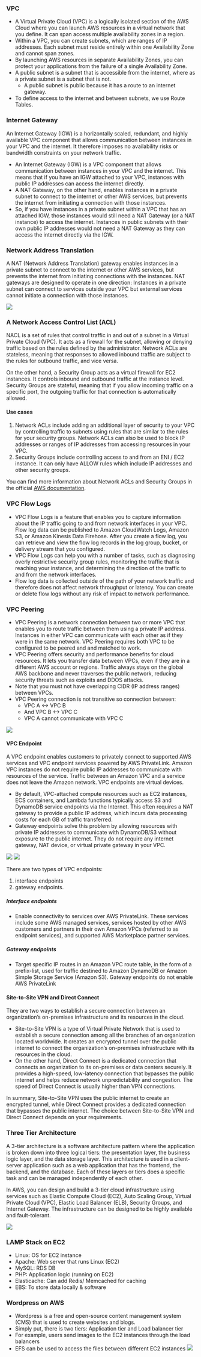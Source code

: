 ### VPC 
* A Virtual Private Cloud (VPC) is a logically isolated section of the AWS Cloud where you can launch AWS resources in a virtual network that you define. It can span access multiple availability zones in a region. 
* Within a VPC, you can create subnets, which are ranges of IP addresses. Each subnet must reside entirely within one Availability Zone and cannot span zones. 
* By launching AWS resources in separate Availability Zones, you can protect your applications from the failure of a single Availability Zone.
* A public subnet is a subnet that is accessible from the internet, where as a private subnet is a subnet that is not. 
    - A public subnet is public because it has a route to an internet gateway. 
* To define access to the internet and between subnets, we use Route Tables.

### Internet Gateway
An Internet Gateway (IGW) is a horizontally scaled, redundant, and highly available VPC component that allows communication between instances in your VPC and the internet. It therefore imposes no availability risks or bandwidth constraints on your network traffic. 

* An Internet Gateway (IGW) is a VPC component that allows communication between instances in your VPC and the internet. This means that if you have an IGW attached to your VPC, instances with public IP addresses can access the internet directly.
* A NAT Gateway, on the other hand, enables instances in a private subnet to connect to the internet or other AWS services, but prevents the internet from initiating a connection with those instances.
* So, if you have instances in a private subnet within a VPC that has an attached IGW, those instances would still need a NAT Gateway (or a NAT instance) to access the internet. Instances in public subnets with their own public IP addresses would not need a NAT Gateway as they can access the internet directly via the IGW.

### Network Address Translation
A NAT (Network Address Translation) gateway enables instances in a private subnet to connect to the internet or other AWS services, but prevents the internet from initiating connections with the instances. NAT gateways are designed to operate in one direction: Instances in a private subnet can connect to services outside your VPC but external services cannot initiate a connection with those instances.

![](https://i.imgur.com/qDM9vHc.png)

### A Network Access Control List (ACL) 
NACL is a set of rules that control traffic in and out of a subnet in a Virtual Private Cloud (VPC). It acts as a firewall for the subnet, allowing or denying traffic based on the rules defined by the administrator. Network ACLs are stateless, meaning that responses to allowed inbound traffic are subject to the rules for outbound traffic, and vice versa.

On the other hand, a Security Group acts as a virtual firewall for EC2 instances. It controls inbound and outbound traffic at the instance level. Security Groups are stateful, meaning that if you allow incoming traffic on a specific port, the outgoing traffic for that connection is automatically allowed.

#### Use cases
1. Network ACLs include adding an additional layer of security to your VPC by controlling traffic to subnets using rules that are similar to the rules for your security groups. Network ACLs can also be used to block IP addresses or ranges of IP addresses from accessing resources in your VPC.
2. Security Groups include controlling access to and from an ENI / EC2 instance. It can only have ALLOW rules which include IP addresses and other security groups.

You can find more information about Network ACLs and Security Groups in the official [AWS documentation](https://docs.aws.amazon.com/vpc/latest/userguide/vpc-network-acls.html).

### VPC Flow Logs
* VPC Flow Logs is a feature that enables you to capture information about the IP traffic going to and from network interfaces in your VPC. Flow log data can be published to Amazon CloudWatch Logs, Amazon S3, or Amazon Kinesis Data Firehose. After you create a flow log, you can retrieve and view the flow log records in the log group, bucket, or delivery stream that you configured.
* VPC Flow Logs can help you with a number of tasks, such as diagnosing overly restrictive security group rules, monitoring the traffic that is reaching your instance, and determining the direction of the traffic to and from the network interfaces. 
* Flow log data is collected outside of the path of your network traffic and therefore does not affect network throughput or latency. You can create or delete flow logs without any risk of impact to network performance.

### VPC Peering
* VPC Peering is a network connection between two or more VPC that enables you to route traffic between them using a private IP address. Instances in either VPC can communicate with each other as if they were in the same network. VPC Peering requires both VPC to be configured to be peered and and matched to work. 
* VPC Peering offers security and performance benefits for cloud resources. It lets you transfer data between VPCs, even if they are in a different AWS account or regions. Traffic always stays on the global AWS backbone and never traverses the public network, reducing security threats such as exploits and DDOS attacks.
* Note that you must not have overlapping CIDR (IP address ranges) between VPCs.
* VPC Peering connection is not transitive so connection between:
    - VPC A <-> VPC B
    - And VPC B <-> VPC C 
    - VPC A cannot communicate with VPC C

![](https://i.imgur.com/s3vRWlg.png)

#### VPC Endpoint
A VPC endpoint enables customers to privately connect to supported AWS services and VPC endpoint services powered by AWS PrivateLink. Amazon VPC instances do not require public IP addresses to communicate with resources of the service. Traffic between an Amazon VPC and a service does not leave the Amazon network. VPC endpoints are virtual devices.

* By default, VPC-attached compute resources such as EC2 instances, ECS containers, and Lambda functions typically access S3 and DynamoDB service endpoints via the Internet. This often requires a NAT gateway to provide a public IP address, which incurs data processing costs for each GB of traffic transferred.
* Gateway endpoints solve this problem by allowing resources with private IP addresses to communicate with DynamoDB/S3 without exposure to the public internet. They do not require any internet gateway, NAT device, or virtual private gateway in your VPC.

![](https://i.imgur.com/wjpWHwt.png)
![](https://i.imgur.com/yOk0MkJ.png)

There are two types of VPC endpoints: 
1. interface endpoints
2. gateway endpoints. 

##### Interface endpoints 
* Enable connectivity to services over AWS PrivateLink. These services include some AWS managed services, services hosted by other AWS customers and partners in their own Amazon VPCs (referred to as endpoint services), and supported AWS Marketplace partner services. 

##### Gateway endpoints
* Target specific IP routes in an Amazon VPC route table, in the form of a prefix-list, used for traffic destined to Amazon DynamoDB or Amazon Simple Storage Service (Amazon S3). Gateway endpoints do not enable AWS PrivateLink

#### Site-to-Site VPN and Direct Connect 
They are two ways to establish a secure connection between an organization’s on-premises infrastructure and its resources in the cloud.

* Site-to-Site VPN is a type of Virtual Private Network that is used to establish a secure connection among all the branches of an organization located worldwide. It creates an encrypted tunnel over the public internet to connect the organization’s on-premises infrastructure with its resources in the cloud.
* On the other hand, Direct Connect is a dedicated connection that connects an organization to its on-premises or data centers securely. It provides a high-speed, low-latency connection that bypasses the public internet and helps reduce network unpredictability and congestion. The speed of Direct Connect is usually higher than VPN connections.

In summary, Site-to-Site VPN uses the public internet to create an encrypted tunnel, while Direct Connect provides a dedicated connection that bypasses the public internet. The choice between Site-to-Site VPN and Direct Connect depends on your requirements.

### Three Tier Architecture 

A 3-tier architecture is a software architecture pattern where the application is broken down into three logical tiers: the presentation layer, the business logic layer, and the data storage layer. This architecture is used in a client-server application such as a web application that has the frontend, the backend, and the database. Each of these layers or tiers does a specific task and can be managed independently of each other.

In AWS, you can design and build a 3-tier cloud infrastructure using services such as Elastic Compute Cloud (EC2), Auto Scaling Group, Virtual Private Cloud (VPC), Elastic Load Balancer (ELB), Security Groups, and Internet Gateway. The infrastructure can be designed to be highly available and fault-tolerant.

![](https://i.imgur.com/prLIEd1.png)

### LAMP Stack on EC2
* Linux: OS for EC2 instance
* Apache: Web server that runs Linux (EC2)
* MySQL: RDS DB
* PHP: Application logic (running on EC2)
* Elasticache: Can add Redis/ Memcached for caching
* EBS: To store data locally & software

### Wordpress on AWS
* Wordpress is a free and open-source content management system (CMS) that is used to create websites and blogs.
* Simply put, there is two tiers: Application tier and Load balancer tier
* For example, users send images to the EC2 instances through the load balancers
* EFS can be used to access the files between different EC2 instances
![](https://i.imgur.com/6jQQ2Cx.png)